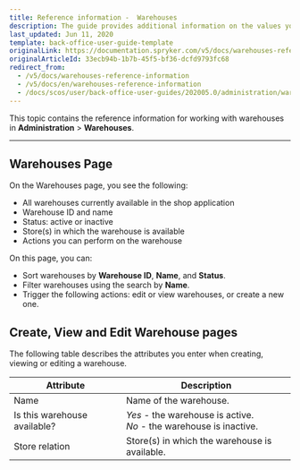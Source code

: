 ```yaml
---
title: Reference information -  Warehouses
description: The guide provides additional information on the values you enter when creating and updating warehouses in the Back Office.
last_updated: Jun 11, 2020
template: back-office-user-guide-template
originalLink: https://documentation.spryker.com/v5/docs/warehouses-reference-information
originalArticleId: 33ecb94b-1b7b-45f5-bf36-dcfd9793fc68
redirect_from:
  - /v5/docs/warehouses-reference-information
  - /v5/docs/en/warehouses-reference-information
  - /docs/scos/user/back-office-user-guides/202005.0/administration/warehouses/references/reference-information-warehouses.html
---
```


This topic contains the reference information for working with warehouses in **Administration** > **Warehouses**.
***
## Warehouses Page
On the Warehouses page, you see the following:
* All warehouses currently available in the shop application
* Warehouse ID and name
* Status: active or inactive
* Store(s) in which the warehouse is available
* Actions you can perform on the warehouse

On this page, you can:

* Sort warehouses by **Warehouse ID**, **Name**, and **Status**.
* Filter warehouses using the search by **Name**.
* Trigger the following actions: edit or view warehouses, or create a new one.


## Create, View and Edit Warehouse pages
The following table describes the attributes you enter when creating, viewing or editing a warehouse.

| Attribute | Description |
| --- | --- |
| Name | Name of the warehouse. |
| Is this warehouse available? | *Yes* - the warehouse is active.<br>*No* - the warehouse is inactive. |
| Store relation | Store(s) in which the warehouse is available. |

